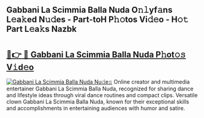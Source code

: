 ## Gabbani La Scimmia Balla Nuda O𝚗𝚕yf𝚊ns L𝚎a𝚔ed N𝚞𝚍es - Part-toH P𝚑𝚘tos Vi𝚍𝚎o - H𝚘𝚝 Part L𝚎a𝚔s Nazbk

# <h2><a href="http://kfewow6.oniu.top/?m=Gabbani+La+Scimmia+Balla+Nuda">🔗👉 🔴 Gabbani La Scimmia Balla Nuda P𝚑ot𝚘𝚜 V𝚒d𝚎o</a></h2>

[![Gabbani La Scimmia Balla Nuda Nu𝚍e𝚜](https://i.imgur.com/0qMVB7G.gif)](http://kfewow6.oniu.top/?m=Gabbani+La+Scimmia+Balla+Nuda)
Online creator and multimedia entertainer Gabbani La Scimmia Balla Nuda, recognized for sharing dance and lifestyle ideas through viral dance routines and compact clips. Versatile clown Gabbani La Scimmia Balla Nuda, known for their exceptional skills and accomplishments in entertaining audiences with humor and satire.  
